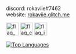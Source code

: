 discord: rokaviie#7462\
website: <a href="https://rokaviie.glitch.me/" target="_blank">rokaviie.glitch.me</a>

<p float="left">
  <img src="https://github.com/rokaviie/rokaviie/blob/main/flag-of-nz.png" alt=flag_nz" width="35" />
  <img src="https://github.com/rokaviie/rokaviie/blob/main/flag-of-china.png" alt="flag_cn" width="35" />
  <img src="https://github.com/rokaviie/rokaviie/blob/main/flag-of-iran.png" alt="flag_ir" width="35" />
</p>

[![Top Languages](https://github-readme-stats.vercel.app/api/top-langs/?username=rokaviie&layout=compact&theme=synthwave)](https://github.com/rokaviie)
